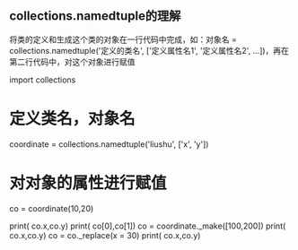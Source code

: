 ## collections.namedtuple的理解
  将类的定义和生成这个类的对象在一行代码中完成，如：对象名 = collections.namedtuple('定义的类名', ['定义属性名1', '定义属性名2', ...])，再在第二行代码中，对这个对象进行赋值

import collections
# 定义类名，对象名
coordinate = collections.namedtuple('liushu', ['x', 'y']) 
# 对对象的属性进行赋值
co = coordinate(10,20)

print( co.x,co.y)
print( co[0],co[1])
co = coordinate._make([100,200])
print( co.x,co.y)
co = co._replace(x = 30)
print( co.x,co.y)
